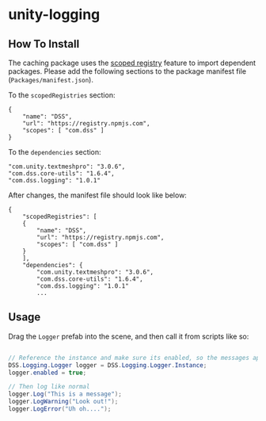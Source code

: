 # unity-logging

## How To Install

The caching package uses the [scoped registry](https://docs.unity3d.com/Manual/upm-scoped.html) feature to import
dependent packages. Please add the following sections to the package manifest
file (`Packages/manifest.json`).

To the `scopedRegistries` section:

```
{
    "name": "DSS",
    "url": "https://registry.npmjs.com",
    "scopes": [ "com.dss" ]
}
```

To the `dependencies` section:

```
"com.unity.textmeshpro": "3.0.6",
"com.dss.core-utils": "1.6.4",
"com.dss.logging": "1.0.1"
```

After changes, the manifest file should look like below:

```
{
    "scopedRegistries": [
    {
        "name": "DSS",
        "url": "https://registry.npmjs.com",
        "scopes": [ "com.dss" ]
    }
    ],
    "dependencies": {
        "com.unity.textmeshpro": "3.0.6",
        "com.dss.core-utils": "1.6.4",
        "com.dss.logging": "1.0.1"
        ...
```

## Usage

Drag the `Logger` prefab into the scene, and then call it from scripts like so:

```csharp

// Reference the instance and make sure its enabled, so the messages appear on the screen
DSS.Logging.Logger logger = DSS.Logging.Logger.Instance;
logger.enabled = true;

// Then log like normal
logger.Log("This is a message");
logger.LogWarning("Look out!");
logger.LogError("Uh oh....");
````